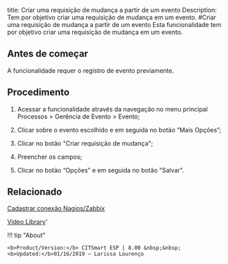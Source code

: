 title: Criar uma requisição de mudança a partir de um evento
Description: Tem por objetivo criar uma requisição de mudança em um evento.
#Criar uma requisição de mudança a partir de um evento
Esta funcionalidade tem por objetivo criar uma requisição de mudança em um evento.

Antes de começar
--------------------

A funcionalidade requer o registro de evento previamente.

Procedimento
----------------

1.  Acessar a funcionalidade através da navegação no menu principal Processos \>
    Gerência de Evento \> Evento;

2.  Clicar sobre o evento escolhido e em seguida no botão “Mais Opções”;

3.  Clicar no botão "Criar requisição de mudança";

4.  Preencher os campos;

5.  Clicar no botão “Opções” e em seguida no botão "Salvar".

Relacionado
----------------

[Cadastrar conexão Nagios/Zabbix](/pt-br/citsmart-esp-8/processes/event/configuration/register-nagios-zabbix-connection.html)

<i class='fa fa-youtube-play  fa-2x' style='color:#97ce17;vertical-align: middle;'> </i> [Video Library](https://www.youtube.com/playlist?list=PLB5qK2uzf2RNrFw2L_38FJbcLKv44S4fs)'

!!! tip "About"

    <b>Product/Version:</b> CITSmart ESP | 8.00 &nbsp;&nbsp;
    <b>Updated:</b>01/16/2019 – Larissa Lourenço

